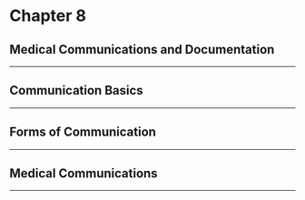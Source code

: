 # Chapter 8
## Medical Communications and Documentation

---

## Communication Basics

---

## Forms of Communication

---

## Medical Communications

---

